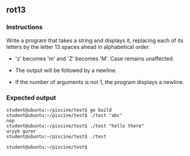 ## rot13

### Instructions

Write a program that takes a string and displays it, replacing each of its
letters by the letter 13 spaces ahead in alphabetical order.

- 'z' becomes 'm' and 'Z' becomes 'M'. Case remains unaffected.

- The output will be followed by a newline.

- If the number of arguments is not 1, the program displays a newline.

### Expected output

```console
student@ubuntu:~/piscine/test$ go build
student@ubuntu:~/piscine/test$ ./test "abc"
nop
student@ubuntu:~/piscine/test$ ./test "hello there"
uryyb gurer
student@ubuntu:~/piscine/test$ ./test

student@ubuntu:~/piscine/test$ 
```
